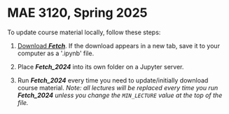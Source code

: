 # MAE 3120, Spring 2025

To update course material locally, follow these steps:

1. <a data-auto-download href="https://raw.githubusercontent.com/bardet/GWU-MAE3120_2024/master/Fetch_2024.ipynb">Download <b><i>Fetch</b></i></a>. If the download appears in a new tab, save it to your computer as a '.ipynb' file. 

2. Place ***Fetch_2024*** into its own folder on a Jupyter server.

3. Run ***Fetch_2024*** every time you need to update/initially download course material. *Note: all lectures will be replaced every time you run ***Fetch_2024*** unless you change the `MIN_LECTURE` value at the top of the file.*
